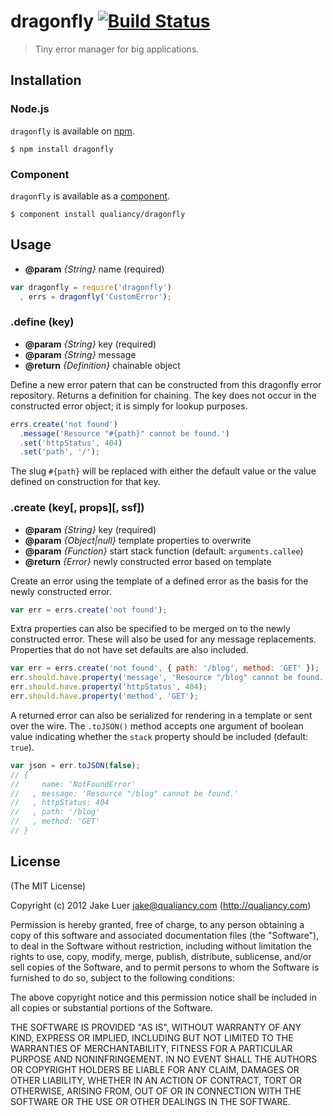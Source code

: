# dragonfly [![Build Status](https://travis-ci.org/qualiancy/dragonfly.png?branch=master)](https://travis-ci.org/qualiancy/dragonfly)

> Tiny error manager for big applications.

## Installation

### Node.js

`dragonfly` is available on [npm](http://npmjs.org).

    $ npm install dragonfly

### Component

`dragonfly` is available as a [component](https://github.com/component/component).

    $ component install qualiancy/dragonfly

## Usage

* **@param** _{String}_ name (required)

```js
var dragonfly = require('dragonfly')
  , errs = dragonfly('CustomError');
```

### .define (key)

* **@param** _{String}_ key (required)
* **@param** _{String}_ message 
* **@return** _{Definition}_  chainable object

Define a new error patern that can be constructed
from this dragonfly error repository. Returns a
definition for chaining. The key does not occur
in the constructed error object; it is simply for
lookup purposes.

```js
errs.create('not found')
  .message('Resource "#{path}" cannot be found.')
  .set('httpStatus', 404)
  .set('path', '/');
```

The slug `#{path}` will be replaced with either the
default value or the value defined on construction
for that key.


### .create (key[, props][, ssf])

* **@param** _{String}_ key (required)
* **@param** _{Object|null}_ template properties to overwrite
* **@param** _{Function}_ start stack function (default: `arguments.callee`)
* **@return** _{Error}_  newly constructed error based on template

Create an error using the template of a defined
error as the basis for the newly constructed error.

```js
var err = errs.create('not found');
```

Extra properties can also be specified to be merged
on to the newly constructed error. These will also
be used for any message replacements. Properties that
do not have set defaults are also included.

```js
var err = errs.create('not found', { path: '/blog', method: 'GET' });
err.should.have.property('message', 'Resource "/blog" cannot be found.');
err.should.have.property('httpStatus', 404);
err.should.have.property('method', 'GET');
```

A returned error can also be serialized for rendering
in a template or sent over the wire. The `.toJSON()` method accepts
one argument of boolean value indicating whether the `stack`
property should be included (default: `true`).

```js
var json = err.toJSON(false);
// {
//     name: 'NotFoundError'
//   , message: 'Resource "/blog" cannot be found.'
//   , httpStatus: 404
//   , path: '/blog'
//   , method: 'GET'
// }
```


## License

(The MIT License)

Copyright (c) 2012 Jake Luer <jake@qualiancy.com> (http://qualiancy.com)

Permission is hereby granted, free of charge, to any person obtaining a copy
of this software and associated documentation files (the "Software"), to deal
in the Software without restriction, including without limitation the rights
to use, copy, modify, merge, publish, distribute, sublicense, and/or sell
copies of the Software, and to permit persons to whom the Software is
furnished to do so, subject to the following conditions:

The above copyright notice and this permission notice shall be included in
all copies or substantial portions of the Software.

THE SOFTWARE IS PROVIDED "AS IS", WITHOUT WARRANTY OF ANY KIND, EXPRESS OR
IMPLIED, INCLUDING BUT NOT LIMITED TO THE WARRANTIES OF MERCHANTABILITY,
FITNESS FOR A PARTICULAR PURPOSE AND NONINFRINGEMENT. IN NO EVENT SHALL THE
AUTHORS OR COPYRIGHT HOLDERS BE LIABLE FOR ANY CLAIM, DAMAGES OR OTHER
LIABILITY, WHETHER IN AN ACTION OF CONTRACT, TORT OR OTHERWISE, ARISING FROM,
OUT OF OR IN CONNECTION WITH THE SOFTWARE OR THE USE OR OTHER DEALINGS IN
THE SOFTWARE.
